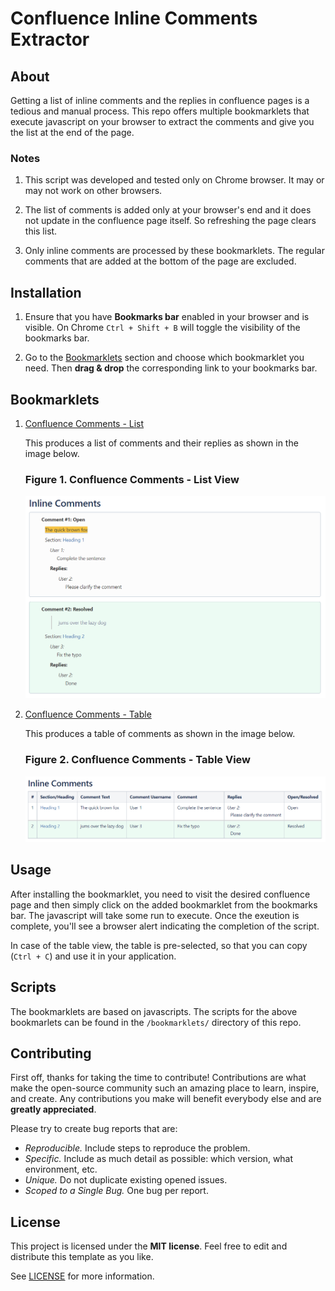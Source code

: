 # Confluence Inline Comments Extractor

## About

Getting a list of inline comments and the replies in confluence pages is a tedious and manual process. This repo offers multiple bookmarklets that execute javascript on your browser to extract the comments and give you the list at the end of the page.

### Notes

  1. This script was developed and tested only on Chrome browser. It may or may not work on other browsers.

  2. The list of comments is added only at your browser's end and it does not update in the confluence page itself. So refreshing the page clears this list.

  3. Only inline comments are processed by these bookmarklets. The regular comments that are added at the bottom of the page are excluded.

## Installation

1. Ensure that you have **Bookmarks bar** enabled in your browser and is visible. On Chrome `Ctrl + Shift + B` will toggle the visibility of the bookmarks bar.

2. Go to the [Bookmarklets](#bookmarklets) section and choose which bookmarklet you need. Then **drag & drop** the corresponding link to your bookmarks bar.

## Bookmarklets

1. <a id="thelink" href="javascript: (function() {var a = document.querySelectorAll(&quot;.inline-comment-marker.valid, .comment-count-overlay&quot;);const output_xpath = '//*[@id=&quot;main&quot;]';const resolved_comments_view_btn_xpath = '//*[@id=&quot;view-resolved-comments&quot;]';const resolved_comments_close_btn_xpath = '//*[@id=&quot;resolved-dialog-close-button&quot;]';var i = 0;var output_div = document.createElement('div');var heading_span = document.createElement('span');heading_span.innerHTML = &quot;<h1>Inline Comments</h1>&quot;;output_div.appendChild(heading_span);if (a.length <= 0) {alert(&quot;No confluence comments found in this page...&quot;);return;}function process_resolved_comments(output_div) {document.evaluate(resolved_comments_view_btn_xpath, document).iterateNext().click();setTimeout(function() {const resolved_comments_div_xpath = '//*[@id=&quot;ic-resolved-comment-dialog&quot;]/div/div[2]';const resolved_comments_username_xpath = '//*[@id=&quot;ic-resolved-comment-dialog&quot;]/div/div[2]/div[i]/div[1]/div[1]/a[2]';const resolved_comments_text_xpath = '//*[@id=&quot;ic-resolved-comment-dialog&quot;]/div/div[2]/div[i]/div[1]/div[2]/div/blockquote';const resolved_comments_comment_xpath = '//*[@id=&quot;ic-resolved-comment-dialog&quot;]/div/div[2]/div[i]/div[1]/div[2]/div/p';const resolved_comments_link_xpath = '//*[@id=&quot;ic-resolved-comment-dialog&quot;]/div/div[2]/div[i]/div[1]/div[3]/ul';const resolved_comments_reply_div_xpath = '//*[@id=&quot;ic-resolved-comment-dialog&quot;]/div/div[2]/div[i]/div[2]';const resolved_comments_reply_username_xpath = '//*[@id=&quot;ic-resolved-comment-dialog&quot;]/div/div[2]/div[i]/div[2]/div[j]/div[1]/a[2]';const resolved_comments_reply_text_xpath = '//*[@id=&quot;ic-resolved-comment-dialog&quot;]/div/div[2]/div[i]/div[2]/div[j]/div[2]/div';var resolved_comments_div = document.evaluate(resolved_comments_div_xpath, document).iterateNext();var resolved_comments_count = resolved_comments_div.children.length;var comment_count = i;for (i = 1; i <= resolved_comments_count; i++) {var username = document.evaluate(resolved_comments_username_xpath.replace(/\[i\]/g, &quot;[&quot; + i + &quot;]&quot;), document).iterateNext().textContent;var comment_text = document.evaluate(resolved_comments_text_xpath.replace(/\[i\]/g, &quot;[&quot; + i + &quot;]&quot;), document).iterateNext().outerHTML;var comment = document.evaluate(resolved_comments_comment_xpath.replace(/\[i\]/g, &quot;[&quot; + i + &quot;]&quot;), document).iterateNext().innerHTML;var comment_link = document.evaluate(resolved_comments_link_xpath.replace(/\[i\]/g, &quot;[&quot; + i + &quot;]&quot;), document).iterateNext().lastElementChild.lastElementChild.getElementsByTagName(&quot;a&quot;)[0].href;var comment_div = document.createElement('div');comment_div.setAttribute('class', 'confluence-information-macro confluence-information-macro-information conf-macro output-block');comment_div.setAttribute('style', 'background-color:#ecfbf3;');comment_div.setAttribute('data-hasbody', 'true');comment_div_content = '<p class=&quot;title&quot;>' + 'Comment #' + (comment_count + 1) + ': Resolved</p>';comment_div_content += '<div class=&quot;confluence-information-macro-body&quot;>';comment_div_content += '<div style=&quot;margin:10px;&quot;><span>' + comment_text + '</span>';comment_div_content += '<p><a style=&quot;cursor: pointer;&quot; onclick=&quot;window.open(\'' + comment_link + '\');&quot;>Click here to view this comment</a></p></div>';comment_div_content += '<div style=&quot;margin:10px; margin-left:25px;&quot;><p style=&quot;font-style:italic;&quot;>' + username + ':</p>';comment_div_content += '<div style=&quot;margin:4px; margin-left:20px;&quot;>' + comment + '</div></div>';var reply_count = 0;var reply_count_div = document.evaluate(resolved_comments_reply_div_xpath.replace(/\[i\]/g, &quot;[&quot; + i + &quot;]&quot;), document).iterateNext();if (reply_count_div && reply_count_div.children) {reply_count = reply_count_div.children.length;}if (reply_count > 1) {comment_div_content += '<div style=&quot;margin-left:25px; margin-top:10px;&quot;><p style=&quot;font-weight:bold;&quot;>Replies:</p></div>';for (let j = 1; j <= reply_count; j++) {var reply_username = document.evaluate(resolved_comments_reply_username_xpath.replace(/\[i\]/g, &quot;[&quot; + i + &quot;]&quot;).replace(/\[j\]/g, &quot;[&quot; + j + &quot;]&quot;), document).iterateNext().textContent;var reply_comment = document.evaluate(resolved_comments_reply_text_xpath.replace(/\[i\]/g, &quot;[&quot; + i + &quot;]&quot;).replace(/\[j\]/g, &quot;[&quot; + j + &quot;]&quot;), document).iterateNext().innerHTML;if (j < reply_count) {comment_div_content += '<div style=&quot;margin:10px; margin-left:50px; margin-bottom:30px;&quot;><p style=&quot;font-style:italic;&quot;>' + reply_username + ':</p>';} else {comment_div_content += '<div style=&quot;margin:10px; margin-left:50px;&quot;><p style=&quot;font-style:italic;&quot;>' + reply_username + ':</p>';}comment_div_content += '<div style=&quot;margin:4px; margin-left:20px;&quot;>' + reply_comment + '</div></div>';}} else if (reply_count == 1) {comment_div_content += '<div style=&quot;margin-left:25px; margin-top:10px;&quot;><p style=&quot;font-weight:bold;&quot;>Replies:</p></div>';var reply_username = document.evaluate(resolved_comments_reply_username_xpath.replace(/\[i\]/g, &quot;[&quot; + i + &quot;]&quot;).replace(/\[j\]/g, &quot;&quot;), document).iterateNext().textContent;var reply_comment = document.evaluate(resolved_comments_reply_text_xpath.replace(/\[i\]/g, &quot;[&quot; + i + &quot;]&quot;).replace(/\[j\]/g, &quot;&quot;), document).iterateNext().innerHTML;comment_div_content += '<div style=&quot;margin:10px; margin-left:50px;&quot;><p style=&quot;font-style:italic;&quot;>' + reply_username + ':</p>';comment_div_content += '<div style=&quot;margin:4px; margin-left:20px;&quot;>' + reply_comment + '</div></div>';}comment_div_content += '</div>';comment_div.innerHTML = comment_div_content;output_div.appendChild(comment_div);comment_count++;}document.evaluate(resolved_comments_close_btn_xpath, document).iterateNext().click();var output_div_elem = document.evaluate(output_xpath, document).iterateNext();output_div_elem.appendChild(output_div);document.body.style.cursor = 'default';alert(&quot;Processed all inline comments !\n\nThe comments list has been added at the end of the page !!&quot;);window.location.href = '#comments-section';}, 1000);}function process_open_comments(output_div) {a[i].click();setTimeout(function() {const username_xpath = '//*[@id=&quot;content&quot;]/div[9]/div/div[1]/div[3]/div[1]/a[2]';const comment_xpath = '//*[@id=&quot;content&quot;]/div[9]/div/div[1]/div[3]/div[2]/div';const reply_container_xpath = '//*[@id=&quot;content&quot;]/div[9]/div/div[2]/div';const reply_username_xpath = '//*[@id=&quot;content&quot;]/div[9]/div/div[2]/div/div[x]/div[1]/a[2]';const reply_comment_xpath = '//*[@id=&quot;content&quot;]/div[9]/div/div[2]/div/div[x]/div[2]/div';var username = document.evaluate(username_xpath, document).iterateNext().textContent;var comment = document.evaluate(comment_xpath, document).iterateNext().innerHTML;var comment_div = document.createElement('div');comment_div.setAttribute('class', 'confluence-information-macro confluence-information-macro-information conf-macro output-block');comment_div.setAttribute('data-hasbody', 'true');var exit = false;var elem = a[i];var text = &quot;&quot;;do {if (elem.previousElementSibling) {text += elem.previousElementSibling.tagName + &quot; > &quot;;if (elem.previousElementSibling.tagName.toUpperCase().startsWith(&quot;H&quot;)) {elem = elem.previousElementSibling;exit = true;} else {elem = elem.previousElementSibling;}} else {elem = elem.parentElement;}} while (!exit);comment_div_content = '<p class=&quot;title&quot;>' + 'Comment #' + (i + 1) + ': Open</p>';comment_div_content += '<div class=&quot;confluence-information-macro-body&quot;>';comment_div_content += '<div style=&quot;margin:10px;&quot;><span>' + a[i].outerHTML + '</span>';comment_div_content += '<p>Section: <a href=&quot;#' + elem.id + '&quot;>' + elem.innerHTML + '</a></p></div>';comment_div_content += '<div style=&quot;margin:10px; margin-left:25px;&quot;><p style=&quot;font-style:italic;&quot;>' + username + ':</p>';comment_div_content += '<div style=&quot;margin:4px; margin-left:20px;&quot;>' + comment + '</div></div>';var replies = document.evaluate(reply_container_xpath, document).iterateNext().children.length;if (replies > 1) {comment_div_content += '<div style=&quot;margin-left:25px; margin-top:10px;&quot;><p style=&quot;font-weight:bold;&quot;>Replies:</p></div>';for (let j = 1; j <= replies; j++) {var reply_username = document.evaluate(reply_username_xpath.replace(&quot;[x]&quot;, &quot;[&quot; + j + &quot;]&quot;), document).iterateNext().textContent;var reply_comment = document.evaluate(reply_comment_xpath.replace(&quot;[x]&quot;, &quot;[&quot; + j + &quot;]&quot;), document).iterateNext().innerHTML;if (j < replies) {comment_div_content += '<div style=&quot;margin:10px; margin-left:50px; margin-bottom:30px;&quot;><p style=&quot;font-style:italic;&quot;>' + reply_username + ':</p>';} else {comment_div_content += '<div style=&quot;margin:10px; margin-left:50px;&quot;><p style=&quot;font-style:italic;&quot;>' + reply_username + ':</p>';}comment_div_content += '<div style=&quot;margin:4px; margin-left:20px;&quot;>' + reply_comment + '</div></div>';}} else if (replies == 1) {comment_div_content += '<div style=&quot;margin-left:25px; margin-top:10px;&quot;><p style=&quot;font-weight:bold;&quot;>Replies:</p></div>';var reply_username = document.evaluate(reply_username_xpath.replace(&quot;[x]&quot;, &quot;[&quot; + 1 + &quot;]&quot;), document).iterateNext().textContent;var reply_comment = document.evaluate(reply_comment_xpath.replace(&quot;[x]&quot;, &quot;[&quot; + 1 + &quot;]&quot;), document).iterateNext().innerHTML;comment_div_content += '<div style=&quot;margin:10px; margin-left:50px;&quot;><p style=&quot;font-style:italic;&quot;>' + reply_username + ':</p>';comment_div_content += '<div style=&quot;margin:4px; margin-left:20px;&quot;>' + reply_comment + '</div></div>';}comment_div_content += '</div>';comment_div.innerHTML = comment_div_content;output_div.appendChild(comment_div);i++;if (i < a.length) {setTimeout(process_open_comments, 500, output_div);} else {try {process_resolved_comments(output_div);} catch (e) {document.body.style.cursor = 'default';console.error(e);document.evaluate(resolved_comments_close_btn_xpath, document).iterateNext().click();alert(&quot;Processing failed !!!\n\n Please check browser's console for details...&quot;);}}}, 500);}try {document.body.style.cursor = 'progress';process_open_comments(output_div);} catch (e) {document.body.style.cursor = 'default';console.error(e);alert(&quot;Processing failed !!!\n\n Please check browser's console for details...&quot;);}})()">Confluence Comments - List</a>

   This produces a list of comments and their replies as shown in the image below.

   ### Figure 1. Confluence Comments - List View

   ![Figure 1](images/confluence_comments_list.png)

2. <a id="thelink" href="javascript: (function() {var a = document.querySelectorAll(&quot;.inline-comment-marker.valid, .comment-count-overlay&quot;);const output_xpath = '//*[@id=&quot;main&quot;]';const resolved_comments_view_btn_xpath = '//*[@id=&quot;view-resolved-comments&quot;]';const resolved_comments_close_btn_xpath = '//*[@id=&quot;resolved-dialog-close-button&quot;]';var i = 0;var output_div = document.createElement('div');var heading_span = document.createElement('span');var columns = [&quot;#&quot;, &quot;Section/Heading&quot;, &quot;Comment Text&quot;, &quot;Comment Username&quot;, &quot;Comment&quot;, &quot;Replies&quot;, &quot;Open/Resolved&quot;];var table_div_content = &quot;&quot;;heading_span.innerHTML = &quot;<h1>Inline Comments</h1>&quot;;output_div.appendChild(heading_span);var table_div = document.createElement('div');table_div.setAttribute('class', 'table-wrap');table_div_content = '<table class=&quot;relative-table wrapped confluenceTable ite-marked-table ite-real-table tablesorter tablesorter-default custom-ite-table stickyTableHeaders&quot; style=&quot;padding: 0px;&quot; role=&quot;grid&quot;><thead class=&quot;tableFloatingHeaderOriginal&quot;><tr ite-row-number=&quot;0&quot; role=&quot;row&quot; class=&quot;tablesorter-headerRow&quot;>';for (var j = 0; j < columns.length; j++) {table_div_content += '<th style=&quot;text-align: left;&quot; colspan=&quot;1&quot; class=&quot;confluenceTh tablesorter-header sortableHeader tablesorter-headerUnSorted custom-row&quot; ite-col-number=&quot;[i]&quot; data-column=&quot;[i]&quot; tabindex=&quot;0&quot; scope=&quot;col&quot; role=&quot;columnheader&quot; aria-disabled=&quot;false&quot; unselectable=&quot;off&quot; aria-sort=&quot;none&quot;><div class=&quot;tablesorter-header-inner&quot;>'.replace(/\[i\]/g, &quot;[&quot; + j + &quot;]&quot;);table_div_content += columns[j] + '</div></th>';}table_div_content += '</tr></thead><tbody aria-live=&quot;polite&quot; aria-relevant=&quot;all&quot; class=&quot;ui-sortable&quot;>';if (a.length <= 0) {alert(&quot;No confluence comments found in this page...&quot;);return;}function process_resolved_comments(output_div, table_div, table_div_content) {document.evaluate(resolved_comments_view_btn_xpath, document).iterateNext().click();setTimeout(function() {const resolved_comments_div_xpath = '//*[@id=&quot;ic-resolved-comment-dialog&quot;]/div/div[2]';const resolved_comments_username_xpath = '//*[@id=&quot;ic-resolved-comment-dialog&quot;]/div/div[2]/div[i]/div[1]/div[1]/a[2]';const resolved_comments_text_xpath = '//*[@id=&quot;ic-resolved-comment-dialog&quot;]/div/div[2]/div[i]/div[1]/div[2]/div/blockquote';const resolved_comments_comment_xpath = '//*[@id=&quot;ic-resolved-comment-dialog&quot;]/div/div[2]/div[i]/div[1]/div[2]/div/p';const resolved_comments_link_xpath = '//*[@id=&quot;ic-resolved-comment-dialog&quot;]/div/div[2]/div[i]/div[1]/div[3]/ul';const resolved_comments_reply_div_xpath = '//*[@id=&quot;ic-resolved-comment-dialog&quot;]/div/div[2]/div[i]/div[2]';const resolved_comments_reply_username_xpath = '//*[@id=&quot;ic-resolved-comment-dialog&quot;]/div/div[2]/div[i]/div[2]/div[j]/div[1]/a[2]';const resolved_comments_reply_text_xpath = '//*[@id=&quot;ic-resolved-comment-dialog&quot;]/div/div[2]/div[i]/div[2]/div[j]/div[2]/div';var resolved_comments_div = document.evaluate(resolved_comments_div_xpath, document).iterateNext();var resolved_comments_count = resolved_comments_div.children.length;var comment_count = i;for (i = 1; i <= resolved_comments_count; i++) {var username = document.evaluate(resolved_comments_username_xpath.replace(/\[i\]/g, &quot;[&quot; + i + &quot;]&quot;), document).iterateNext().textContent;var comment_text = document.evaluate(resolved_comments_text_xpath.replace(/\[i\]/g, &quot;[&quot; + i + &quot;]&quot;), document).iterateNext().innerHTML;var comment = document.evaluate(resolved_comments_comment_xpath.replace(/\[i\]/g, &quot;[&quot; + i + &quot;]&quot;), document).iterateNext().innerHTML;var comment_link = document.evaluate(resolved_comments_link_xpath.replace(/\[i\]/g, &quot;[&quot; + i + &quot;]&quot;), document).iterateNext().lastElementChild.lastElementChild.getElementsByTagName(&quot;a&quot;)[0].href;var reply_count = 0;var reply_count_div = document.evaluate(resolved_comments_reply_div_xpath.replace(/\[i\]/g, &quot;[&quot; + i + &quot;]&quot;), document).iterateNext();if (reply_count_div && reply_count_div.children) {reply_count = reply_count_div.children.length;}var reply_content = &quot;&quot;;if (reply_count > 1) {for (let j = 1; j <= reply_count; j++) {var reply_username = document.evaluate(resolved_comments_reply_username_xpath.replace(/\[i\]/g, &quot;[&quot; + i + &quot;]&quot;).replace(/\[j\]/g, &quot;[&quot; + j + &quot;]&quot;), document).iterateNext().textContent;var reply_comment = document.evaluate(resolved_comments_reply_text_xpath.replace(/\[i\]/g, &quot;[&quot; + i + &quot;]&quot;).replace(/\[j\]/g, &quot;[&quot; + j + &quot;]&quot;), document).iterateNext().innerHTML;if (j < reply_count) {reply_content += '<div style=&quot;margin-bottom:30px;&quot;><p style=&quot;font-style:italic;&quot;>' + reply_username + ':</p>';} else {reply_content += '<div><p style=&quot;font-style:italic;&quot;>' + reply_username + ':</p>';}reply_content += '<div style=&quot;margin-top:4px;&quot;>' + reply_comment + '</div></div>';}} else if (reply_count == 1) {var reply_username = document.evaluate(resolved_comments_reply_username_xpath.replace(/\[i\]/g, &quot;[&quot; + i + &quot;]&quot;).replace(/\[j\]/g, &quot;&quot;), document).iterateNext().textContent;var reply_comment = document.evaluate(resolved_comments_reply_text_xpath.replace(/\[i\]/g, &quot;[&quot; + i + &quot;]&quot;).replace(/\[j\]/g, &quot;&quot;), document).iterateNext().innerHTML;reply_content += '<div><p style=&quot;font-style:italic;&quot;>' + reply_username + ':</p>';reply_content += '<div style=&quot;margin-top:4px; margin-left:10px;&quot;>' + reply_comment + '</div></div>';}var j = 0;if (i == 1) {table_div_content += '<tr style=&quot;background-color:#ecfbf3; border-top-style:double;&quot; ite-row-number=&quot;' + j + '&quot; role=&quot;row&quot;>';} else {table_div_content += '<tr style=&quot;background-color:#ecfbf3;&quot; ite-row-number=&quot;' + j + '&quot; role=&quot;row&quot;>';}table_div_content += '<td style=&quot;text-align: left;&quot; colspan=&quot;1&quot; class=&quot;confluenceTd custom-row&quot; ite-col-number=&quot;' + j + '&quot; data-row-index=&quot;' + i + '&quot;>';table_div_content += (comment_count + 1) + '</td>';j++;table_div_content += '<td style=&quot;text-align: left;&quot; colspan=&quot;1&quot; class=&quot;confluenceTd custom-row&quot; ite-col-number=&quot;' + j + '&quot; data-row-index=&quot;' + i + '&quot;>';table_div_content += '<p><a style=&quot;cursor: pointer;&quot; onclick=&quot;window.open(\'' + comment_link + '\');&quot;>Click here to view this comment</a></p></td>';j++;table_div_content += '<td style=&quot;text-align: left;&quot; colspan=&quot;1&quot; class=&quot;confluenceTd custom-row&quot; ite-col-number=&quot;' + j + '&quot; data-row-index=&quot;' + i + '&quot;>';table_div_content += '<span>' + comment_text + '</span></td>';j++;table_div_content += '<td style=&quot;text-align: left;&quot; colspan=&quot;1&quot; class=&quot;confluenceTd custom-row&quot; ite-col-number=&quot;' + j + '&quot; data-row-index=&quot;' + i + '&quot;>';table_div_content += username + '</td>';j++;table_div_content += '<td style=&quot;text-align: left;&quot; colspan=&quot;1&quot; class=&quot;confluenceTd custom-row&quot; ite-col-number=&quot;' + j + '&quot; data-row-index=&quot;' + i + '&quot;>';table_div_content += comment + '</td>';j++;table_div_content += '<td style=&quot;text-align: left;&quot; colspan=&quot;1&quot; class=&quot;confluenceTd custom-row&quot; ite-col-number=&quot;' + j + '&quot; data-row-index=&quot;' + i + '&quot;>';table_div_content += reply_content + '</td>';j++;table_div_content += '<td style=&quot;text-align: left;&quot; colspan=&quot;1&quot; class=&quot;confluenceTd custom-row&quot; ite-col-number=&quot;' + j + '&quot; data-row-index=&quot;' + i + '&quot;>';table_div_content += 'Resolved' + '</td>';j++;table_div_content += '</tr>';comment_count++;}document.evaluate(resolved_comments_close_btn_xpath, document).iterateNext().click();table_div_content += '</tbody></table>';table_div.innerHTML = table_div_content;var output_div_elem = document.evaluate(output_xpath, document).iterateNext();output_div.appendChild(table_div);output_div_elem.appendChild(output_div);function selectElement(el) {var body = document.body,range, sel;if (document.createRange && window.getSelection) {range = document.createRange();sel = window.getSelection();sel.removeAllRanges();try {range.selectNodeContents(el);sel.addRange(range);} catch (e) {range.selectNode(el);sel.addRange(range);}} else if (body.createTextRange) {range = body.createTextRange();range.moveToElementText(el);range.select();}}selectElement(table_div);document.body.style.cursor = 'default';alert(&quot;Processed all inline comments !\n\nThe comments table has been added at the end of the page and is selected so that you can copy to clipboard !!&quot;);window.location.href = '#comments-section';}, 1000);}function process_open_comments(output_div, table_div, table_div_content) {a[i].click();setTimeout(function() {const username_xpath = '//*[@id=&quot;content&quot;]/div[9]/div/div[1]/div[3]/div[1]/a[2]';const comment_xpath = '//*[@id=&quot;content&quot;]/div[9]/div/div[1]/div[3]/div[2]/div';const reply_container_xpath = '//*[@id=&quot;content&quot;]/div[9]/div/div[2]/div';const reply_username_xpath = '//*[@id=&quot;content&quot;]/div[9]/div/div[2]/div/div[x]/div[1]/a[2]';const reply_comment_xpath = '//*[@id=&quot;content&quot;]/div[9]/div/div[2]/div/div[x]/div[2]/div';var username = document.evaluate(username_xpath, document).iterateNext().textContent;var comment = document.evaluate(comment_xpath, document).iterateNext().innerHTML;var reply_content = &quot;&quot;;var replies = document.evaluate(reply_container_xpath, document).iterateNext().children.length;if (replies > 1) {for (let j = 1; j <= replies; j++) {var reply_username = document.evaluate(reply_username_xpath.replace(&quot;[x]&quot;, &quot;[&quot; + j + &quot;]&quot;), document).iterateNext().textContent;var reply_comment = document.evaluate(reply_comment_xpath.replace(&quot;[x]&quot;, &quot;[&quot; + j + &quot;]&quot;), document).iterateNext().innerHTML;if (j < replies) {reply_content += '<div style=&quot;margin-bottom:30px;&quot;><p style=&quot;font-style:italic;&quot;>' + reply_username + ':</p>';} else {reply_content += '<div><p style=&quot;font-style:italic;&quot;>' + reply_username + ':</p>';}reply_content += '<div style=&quot;margin-top:4px; margin-left:10px;&quot;>' + reply_comment + '</div></div>';}} else if (replies == 1) {var reply_username = document.evaluate(reply_username_xpath.replace(&quot;[x]&quot;, &quot;[&quot; + 1 + &quot;]&quot;), document).iterateNext().textContent;var reply_comment = document.evaluate(reply_comment_xpath.replace(&quot;[x]&quot;, &quot;[&quot; + 1 + &quot;]&quot;), document).iterateNext().innerHTML;reply_content += '<div><p style=&quot;font-style:italic;&quot;>' + reply_username + ':</p>';reply_content += '<div style=&quot;margin-top:4px; margin-left:10px;&quot;>' + reply_comment + '</div></div>';}var exit = false;var elem = a[i];var text = &quot;&quot;;do {if (elem.previousElementSibling) {text += elem.previousElementSibling.tagName + &quot; > &quot;;if (elem.previousElementSibling.tagName.toUpperCase().startsWith(&quot;H&quot;)) {elem = elem.previousElementSibling;exit = true;} else {elem = elem.previousElementSibling;}} else {elem = elem.parentElement;}} while (!exit);var j = 0;table_div_content += '<tr ite-row-number=&quot;' + j + '&quot; role=&quot;row&quot;>';table_div_content += '<td style=&quot;text-align: left;&quot; colspan=&quot;1&quot; class=&quot;confluenceTd custom-row&quot; ite-col-number=&quot;' + j + '&quot; data-row-index=&quot;' + i + '&quot;>';table_div_content += (i + 1) + '</td>';j++;table_div_content += '<td style=&quot;text-align: left;&quot; colspan=&quot;1&quot; class=&quot;confluenceTd custom-row&quot; ite-col-number=&quot;' + j + '&quot; data-row-index=&quot;' + i + '&quot;>';table_div_content += '<a href=&quot;#' + elem.id + '&quot;>' + elem.innerHTML + '</a></td>';j++;table_div_content += '<td style=&quot;text-align: left;&quot; colspan=&quot;1&quot; class=&quot;confluenceTd custom-row&quot; ite-col-number=&quot;' + j + '&quot; data-row-index=&quot;' + i + '&quot;>';table_div_content += '<span>' + a[i].innerHTML + '</span></td>';j++;table_div_content += '<td style=&quot;text-align: left;&quot; colspan=&quot;1&quot; class=&quot;confluenceTd custom-row&quot; ite-col-number=&quot;' + j + '&quot; data-row-index=&quot;' + i + '&quot;>';table_div_content += username + '</td>';j++;table_div_content += '<td style=&quot;text-align: left;&quot; colspan=&quot;1&quot; class=&quot;confluenceTd custom-row&quot; ite-col-number=&quot;' + j + '&quot; data-row-index=&quot;' + i + '&quot;>';table_div_content += comment + '</td>';j++;table_div_content += '<td style=&quot;text-align: left;&quot; colspan=&quot;1&quot; class=&quot;confluenceTd custom-row&quot; ite-col-number=&quot;' + j + '&quot; data-row-index=&quot;' + i + '&quot;>';table_div_content += reply_content + '</td>';j++;table_div_content += '<td style=&quot;text-align: left;&quot; colspan=&quot;1&quot; class=&quot;confluenceTd custom-row&quot; ite-col-number=&quot;' + j + '&quot; data-row-index=&quot;' + i + '&quot;>';table_div_content += 'Open' + '</td>';j++;table_div_content += '</tr>';i++;if (i < a.length) {setTimeout(process_open_comments, 500, output_div, table_div, table_div_content);} else {try {process_resolved_comments(output_div, table_div, table_div_content);} catch (e) {document.body.style.cursor = 'default';console.error(e);document.evaluate(resolved_comments_close_btn_xpath, document).iterateNext().click();alert(&quot;Processing failed !!!\n\n Please check browser's console for details...&quot;);}}}, 500);}try {document.body.style.cursor = 'progress';process_open_comments(output_div, table_div, table_div_content);} catch (e) {document.body.style.cursor = 'default';console.error(e);alert(&quot;Processing failed !!!\n\n Please check browser's console for details...&quot;);}})()">Confluence Comments - Table</a>

   This produces a table of comments as shown in the image below.

   ### Figure 2. Confluence Comments - Table View

   ![Figure 2](images/confluence_comments_table.png)

## Usage

After installing the bookmarklet, you need to visit the desired confluence page and then simply click on the added bookmarklet from the bookmarks bar. The javascript will take some run to execute. Once the exeution is complete, you'll see a browser alert indicating the completion of the script.

In case of the table view, the table is pre-selected, so that you can copy (`Ctrl + C`) and use it in your application.

## Scripts

The bookmarklets are based on javascripts. The scripts for the above bookmarlets can be found in the `/bookmarklets/` directory of this repo. 

## Contributing

First off, thanks for taking the time to contribute! Contributions are what make the open-source community such an amazing place to learn, inspire, and create. Any contributions you make will benefit everybody else and are **greatly appreciated**.

Please try to create bug reports that are:

- _Reproducible._ Include steps to reproduce the problem.
- _Specific._ Include as much detail as possible: which version, what environment, etc.
- _Unique._ Do not duplicate existing opened issues.
- _Scoped to a Single Bug._ One bug per report.

## License

This project is licensed under the **MIT license**. Feel free to edit and distribute this template as you like.

See [LICENSE](LICENSE) for more information.
